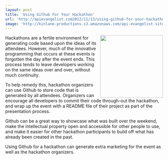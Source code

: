 ```yaml
---
layout: post
title: 'Using Github For Your Hackathon'
url: 'http://apievangelist.com2012/11/13/using-github-for-your-hackathon/'
image: 'http://kinlane-productions.s3.amazonaws.com/api-evangelist-site/blog/github-logo-basic.png'
---
```



<p>
     <a title="Github" href="https://github.com/"><img src="https://s3.amazonaws.com/kinlane-productions/api-evangelist/github/github-logo.png"  width="200" align="right" /></a>
</p>
<p>
     Hackathons are a fertile environment for generating code based upon the ideas of its attendees. However, much of the innovative programming that occurs at these events is forgotten the day after the event ends. This process tends to leave developers working on the same ideas over and over, without much continuity.
</p>
<p>
     To help remedy this, hackathon organizers can use Github to store code that is generated by all attendees. Organizers can encourage all developers to commit their code through-out the hackathon, and wrap up the event with a README file of their project as part of the presentation process.
</p>
<p>
     Github can be a great way to showcase what was built over the weekend, make the intellectual property open and accessible for other people to use, and make it easier for other hackathon participants to build off what has already been created in the past.
</p>
<p>
     Using Github for a hackathon can generate extra marketing for the event as well as the hackathon organizers.
</p>
